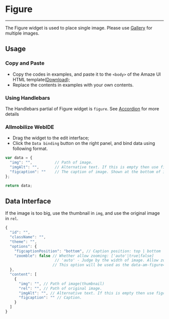 # Figure
---

The Figure widget is used to place single image. Please use [Gallery](/widgets/gallery) for multiple images.

## Usage

### Copy and Paste

- Copy the codes in examples, and paste it to the `<body>` of the Amaze UI HTML template([Download](/getting-started));
- Replace the contents in examples with your own contents.

### Using Handlebars

The Handlebars partial of Figure widget is `figure`. See [Accordion](/widgets/accordion) for more details

### Allmobilize WebIDE

- Drag the widget to the edit interface;
- Click the `Data binding` button on the right panel, and bind data using following format.

```javascript
var data = {
  "img": "",          // Path of image.
  "imgAlt": "",       // Alternative text. If this is empty then use figcaption.
  "figcaption": ""    // The caption of image. Shown at the bottom of image. 
};

return data;
```

## Data Interface

If the image is too big, use the thumbnail in `img`, and use the original image in `rel`.

```javascript
{
  "id": "",
  "className": "",
  "theme": "",
  "options": {
    "figcaptionPosition": "bottom", // Caption position: top | bottom
    "zoomble": false // Whether allow zooming: ['auto'|true|false]
                      // 'auto' - Judge by the width of image. Allow zooming if the width of image is larger than viewport.
                     // This option will be used as the data-am-figure="{pureview: {{zoomable}} }" option in pureview.
  },
  "content": [
    {
      "img": "", // Path of image(thumbnail)
      "rel": "", // Path of original image.
      "imgAlt": "", // Alternative text. If this is empty then use figcaption.
      "figcaption": "" // Caption.
    }
  ]
}
```
